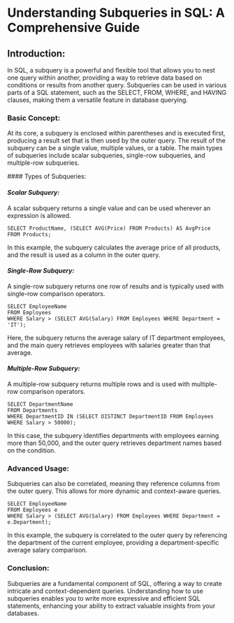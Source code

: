 # Understanding Subqueries in SQL: A Comprehensive Guide

## Introduction:

In SQL, a subquery is a powerful and flexible tool that allows you to nest one query within another, providing a way to retrieve data based on conditions or results from another query. Subqueries can be used in various parts of a SQL statement, such as the SELECT, FROM, WHERE, and HAVING clauses, making them a versatile feature in database querying.

### Basic Concept:

At its core, a subquery is enclosed within parentheses and is executed first, producing a result set that is then used by the outer query. The result of the subquery can be a single value, multiple values, or a table. The main types of subqueries include scalar subqueries, single-row subqueries, and multiple-row subqueries.

#### Types of Subqueries:

#### *Scalar Subquery:*

A scalar subquery returns a single value and can be used wherever an expression is allowed.

```
SELECT ProductName, (SELECT AVG(Price) FROM Products) AS AvgPrice
FROM Products;
```


In this example, the subquery calculates the average price of all products, and the result is used as a column in the outer query.

#### *Single-Row Subquery:*

A single-row subquery returns one row of results and is typically used with single-row comparison operators.

```
SELECT EmployeeName
FROM Employees
WHERE Salary > (SELECT AVG(Salary) FROM Employees WHERE Department = 'IT');
```


Here, the subquery returns the average salary of IT department employees, and the main query retrieves employees with salaries greater than that average.

#### *Multiple-Row Subquery:*

A multiple-row subquery returns multiple rows and is used with multiple-row comparison operators.

```
SELECT DepartmentName
FROM Departments
WHERE DepartmentID IN (SELECT DISTINCT DepartmentID FROM Employees WHERE Salary > 50000);
```


In this case, the subquery identifies departments with employees earning more than 50,000, and the outer query retrieves department names based on the condition.


### Advanced Usage:

Subqueries can also be correlated, meaning they reference columns from the outer query. This allows for more dynamic and context-aware queries.

```
SELECT EmployeeName
FROM Employees e
WHERE Salary > (SELECT AVG(Salary) FROM Employees WHERE Department = e.Department);
```


In this example, the subquery is correlated to the outer query by referencing the department of the current employee, providing a department-specific average salary comparison.

### Conclusion:

Subqueries are a fundamental component of SQL, offering a way to create intricate and context-dependent queries. Understanding how to use subqueries enables you to write more expressive and efficient SQL statements, enhancing your ability to extract valuable insights from your databases.
